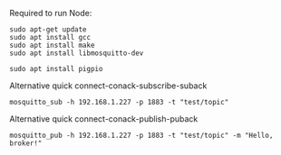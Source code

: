 Required to run Node:

```
sudo apt-get update
sudo apt install gcc
sudo apt install make
sudo apt install libmosquitto-dev

sudo apt install pigpio
```

Alternative quick connect-conack-subscribe-suback
```
mosquitto_sub -h 192.168.1.227 -p 1883 -t "test/topic"
```

Alternative quick connect-conack-publish-puback
```
mosquitto_pub -h 192.168.1.227 -p 1883 -t "test/topic" -m "Hello, broker!"
```